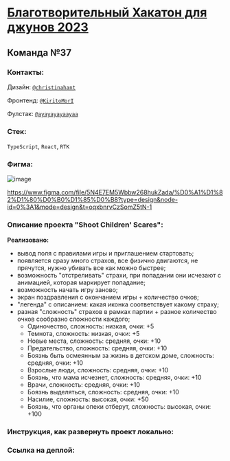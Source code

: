 # [Благотворительный Хакатон для джунов 2023](https://jun-hackaton-landing.vercel.app/)

## Команда №37

### Контакты:

Дизайн: [`@christinahant`](https://t.me/christinahant)

Фронтенд: [`@KiritoMorI`](https://t.me/KiritoMorI)

Фулстак: [`@ayayayayaayaa`](https://t.me/ayayayayaayaa)

### Стек:
`TypeScript`, `React`, `RTK`

### Фигма:
![image](https://github.com/eeershov/j-hack-team37/assets/150457630/3c3e841c-e1c9-4177-ab60-86c76d5bfd2a)

https://www.figma.com/file/5N4E7EM5Wbbw268hukZada/%D0%A1%D1%82%D1%80%D0%B0%D1%85%D0%B8?type=design&node-id=0%3A1&mode=design&t=oqxbnrvCzSomZ5tN-1

### Описание проекта **"Shoot Children' Scares"**:

**Реализовано:**
- вывод поля с правилами игры и приглашением стартовать;
- появляется сразу много страхов, все физично двигаются, не прячутся, нужно убивать все как можно быстрее;
- возможность "отстреливать" страхи, при попадании они исчезают с анимацией, которая маркирует попадание;
- возможность начать игру заново;
- экран поздравления с окончанием игры + количество очков;
- "легенда" с описанием: какая иконка соответствует какому страху;
- разная "сложность" страхов в рамках партии + разное количество очков сообразно сложности каждого;
  - Одиночество, сложность: низкая, очки: +5
  - Темнота, сложность: низкая, очки: +5
  - Новые места, сложность: средняя, очки: +10
  - Предательство, сложность: средняя, очки: +10
  - Боязнь быть осмеянным за жизнь в детском доме, сложность: средняя, очки: +10
  - Взрослые люди, сложность: средняя, очки: +10
  - Боязнь, что мама исчезнет, сложность: средняя, очки: +10
  - Врачи, сложность: средняя, очки: +10
  - Боязнь выделяться, сложность: средняя, очки: +10
  - Насилие, сложность: высокая, очки: +50
  - Боязнь, что органы опеки отберут, сложность: высокая, очки: +100

### Инструкция, как развернуть проект локально:

### Ссылка на деплой:
